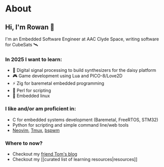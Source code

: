 # About
## Hi, I'm Rowan 👋

I'm an Embedded Software Engineer at AAC Clyde Space, writing software for CubeSats 🛰️

### In 2025 I want to learn:
- 🎵 Digital signal processing to build synthesizers for the daisy platform
- 🎮 Game development using Lua and PICO-8/Love2D
- ⚡ Zig for baremetal embedded programming
- 🐪 Perl for scripting
- 🐧 Embedded linux

### I like and/or am proficient in:
- C for embedded systems development (Baremetal, FreeRTOS, STM32)
- Python for scripting and simple command line/web tools
- [Neovim](https://github.com/neovim/neovim), [Tmux](https://github.com/tmux/tmux),  [bspwm](https://github.com/baskerville/bspwm)

### Where to now?

- Checkout my [friend Tom's blog](https://2earth.github.io/website)
- Checkout my [[curated list of learning resources|resources]]
